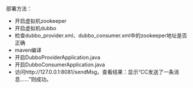 部署方法：
- 开启虚拟机zookeeper
- 开启虚拟机dubbo
- 检查dubbo_provider.xml、dubbo_consumer.xml中的zookeeper地址是否正确
- maven编译
- 开启DubboProviderApplication.java
- 开启DubboConsumerApplication.java
- 访问http://127.0.0.1:8081/sendMsg，查看结果：显示“CC发送了一条消息......”则成功。

